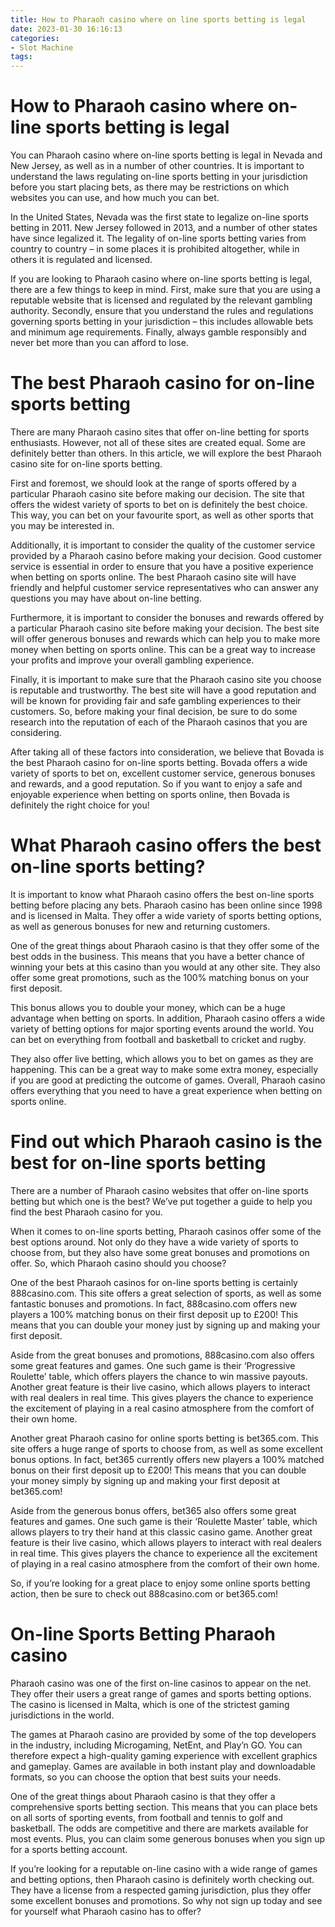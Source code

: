 ```yaml
---
title: How to Pharaoh casino where on line sports betting is legal
date: 2023-01-30 16:16:13
categories:
- Slot Machine
tags:
---
```



#  How to Pharaoh casino where on-line sports betting is legal

You can Pharaoh casino where on-line sports betting is legal in Nevada and New Jersey, as well as in a number of other countries. It is important to understand the laws regulating on-line sports betting in your jurisdiction before you start placing bets, as there may be restrictions on which websites you can use, and how much you can bet.

In the United States, Nevada was the first state to legalize on-line sports betting in 2011. New Jersey followed in 2013, and a number of other states have since legalized it. The legality of on-line sports betting varies from country to country – in some places it is prohibited altogether, while in others it is regulated and licensed.

If you are looking to Pharaoh casino where on-line sports betting is legal, there are a few things to keep in mind. First, make sure that you are using a reputable website that is licensed and regulated by the relevant gambling authority. Secondly, ensure that you understand the rules and regulations governing sports betting in your jurisdiction – this includes allowable bets and minimum age requirements. Finally, always gamble responsibly and never bet more than you can afford to lose.

#  The best Pharaoh casino for on-line sports betting

There are many Pharaoh casino sites that offer on-line betting for sports enthusiasts. However, not all of these sites are created equal. Some are definitely better than others. In this article, we will explore the best Pharaoh casino site for on-line sports betting.

First and foremost, we should look at the range of sports offered by a particular Pharaoh casino site before making our decision. The site that offers the widest variety of sports to bet on is definitely the best choice. This way, you can bet on your favourite sport, as well as other sports that you may be interested in.

 Additionally, it is important to consider the quality of the customer service provided by a Pharaoh casino before making your decision. Good customer service is essential in order to ensure that you have a positive experience when betting on sports online. The best Pharaoh casino site will have friendly and helpful customer service representatives who can answer any questions you may have about on-line betting.

 Furthermore, it is important to consider the bonuses and rewards offered by a particular Pharaoh casino site before making your decision. The best site will offer generous bonuses and rewards which can help you to make more money when betting on sports online. This can be a great way to increase your profits and improve your overall gambling experience.

Finally, it is important to make sure that the Pharaoh casino site you choose is reputable and trustworthy. The best site will have a good reputation and will be known for providing fair and safe gambling experiences to their customers. So, before making your final decision, be sure to do some research into the reputation of each of the Pharaoh casinos that you are considering.

After taking all of these factors into consideration, we believe that Bovada is the best Pharaoh casino for on-line sports betting. Bovada offers a wide variety of sports to bet on, excellent customer service, generous bonuses and rewards, and a good reputation. So if you want to enjoy a safe and enjoyable experience when betting on sports online, then Bovada is definitely the right choice for you!

#  What Pharaoh casino offers the best on-line sports betting?

It is important to know what Pharaoh casino offers the best on-line sports betting before placing any bets. Pharaoh casino has been online since 1998 and is licensed in Malta. They offer a wide variety of sports betting options, as well as generous bonuses for new and returning customers.

One of the great things about Pharaoh casino is that they offer some of the best odds in the business. This means that you have a better chance of winning your bets at this casino than you would at any other site. They also offer some great promotions, such as the 100% matching bonus on your first deposit.

This bonus allows you to double your money, which can be a huge advantage when betting on sports. In addition, Pharaoh casino offers a wide variety of betting options for major sporting events around the world. You can bet on everything from football and basketball to cricket and rugby.

They also offer live betting, which allows you to bet on games as they are happening. This can be a great way to make some extra money, especially if you are good at predicting the outcome of games. Overall, Pharaoh casino offers everything that you need to have a great experience when betting on sports online.

#  Find out which Pharaoh casino is the best for on-line sports betting

There are a number of Pharaoh casino websites that offer on-line sports betting but which one is the best? We’ve put together a guide to help you find the best Pharaoh casino for you.

When it comes to on-line sports betting, Pharaoh casinos offer some of the best options around. Not only do they have a wide variety of sports to choose from, but they also have some great bonuses and promotions on offer. So, which Pharaoh casino should you choose?

One of the best Pharaoh casinos for on-line sports betting is certainly 888casino.com. This site offers a great selection of sports, as well as some fantastic bonuses and promotions. In fact, 888casino.com offers new players a 100% matching bonus on their first deposit up to £200! This means that you can double your money just by signing up and making your first deposit.

Aside from the great bonuses and promotions, 888casino.com also offers some great features and games. One such game is their ‘Progressive Roulette’ table, which offers players the chance to win massive payouts. Another great feature is their live casino, which allows players to interact with real dealers in real time. This gives players the chance to experience the excitement of playing in a real casino atmosphere from the comfort of their own home.

Another great Pharaoh casino for online sports betting is bet365.com. This site offers a huge range of sports to choose from, as well as some excellent bonus options. In fact, bet365 currently offers new players a 100% matched bonus on their first deposit up to £200! This means that you can double your money simply by signing up and making your first deposit at bet365.com!

Aside from the generous bonus offers, bet365 also offers some great features and games. One such game is their ‘Roulette Master’ table, which allows players to try their hand at this classic casino game. Another great feature is their live casino, which allows players to interact with real dealers in real time. This gives players the chance to experience all the excitement of playing in a real casino atmosphere from the comfort of their own home.

So, if you’re looking for a great place to enjoy some online sports betting action, then be sure to check out 888casino.com or bet365.com!

#  On-line Sports Betting Pharaoh casino

 Pharaoh casino was one of the first on-line casinos to appear on the net. They offer their users a great range of games and sports betting options. The casino is licensed in Malta, which is one of the strictest gaming jurisdictions in the world.

The games at Pharaoh casino are provided by some of the top developers in the industry, including Microgaming, NetEnt, and Play’n GO. You can therefore expect a high-quality gaming experience with excellent graphics and gameplay. Games are available in both instant play and downloadable formats, so you can choose the option that best suits your needs.

One of the great things about Pharaoh casino is that they offer a comprehensive sports betting section. This means that you can place bets on all sorts of sporting events, from football and tennis to golf and basketball. The odds are competitive and there are markets available for most events. Plus, you can claim some generous bonuses when you sign up for a sports betting account.

If you’re looking for a reputable on-line casino with a wide range of games and betting options, then Pharaoh casino is definitely worth checking out. They have a license from a respected gaming jurisdiction, plus they offer some excellent bonuses and promotions. So why not sign up today and see for yourself what Pharaoh casino has to offer?